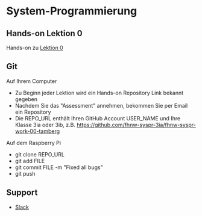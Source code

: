 # System-Programmierung
## Hands-on Lektion 0
Hands-on zu [Lektion 0](https://github.com/tamberg/fhnw-syspr/tree/master/00/REAME.md)

## Git
Auf Ihrem Computer
* Zu Beginn jeder Lektion wird ein Hands-on Repository Link bekannt gegeben
* Nachdem Sie das "Assessment" annehmen, bekommen Sie per Email ein Repository
* Die REPO_URL enthält Ihren GitHub Account USER_NAME und Ihre Klasse 3ia oder 3ib, z.B.
            https://github.com/fhnw-syspr-3ia/fhnw-syspr-work-00-tamberg

Auf dem Raspberry Pi
* git clone REPO_URL
* git add FILE
* git commit FILE -m "Fixed all bugs"
* git push

## Support
- [Slack](https://fhnw-syspr.slack.com/)
